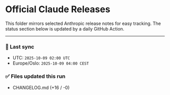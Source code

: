 # Official Claude Releases

This folder mirrors selected Anthropic release notes for easy tracking.
The status section below is updated by a daily GitHub Action.


---

<!-- sync-status:start -->

### 🔄 Last sync
- UTC: `2025-10-09 02:00 UTC`
- Europe/Oslo: `2025-10-09 04:00 CEST`

### ✅ Files updated this run

- CHANGELOG.md (+16 / -0)<!-- sync-status:end -->

















































